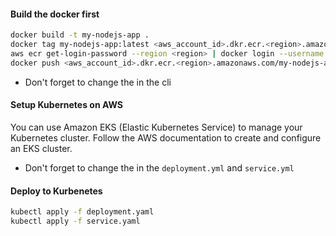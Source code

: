 #### Build the docker first

```bash
docker build -t my-nodejs-app .
docker tag my-nodejs-app:latest <aws_account_id>.dkr.ecr.<region>.amazonaws.com/my-nodejs-app:latest
aws ecr get-login-password --region <region> | docker login --username AWS --password-stdin <aws_account_id>.dkr.ecr.<region>.amazonaws.com
docker push <aws_account_id>.dkr.ecr.<region>.amazonaws.com/my-nodejs-app:latest
```

- Don't forget to change the <variable> in the cli

#### Setup Kubernetes on AWS

You can use Amazon EKS (Elastic Kubernetes Service) to manage your Kubernetes cluster. Follow the AWS documentation to create and configure an EKS cluster.

- Don't forget to change the <variable> in the `deployment.yml` and `service.yml`

#### Deploy to Kurbenetes

```bash
kubectl apply -f deployment.yaml
kubectl apply -f service.yaml
```
